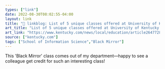 ```yaml
---
types: ["link"]
date: 2022-08-30T08:02:55-04:00
layout: link
title: "🔗 linkblog: List of 5 unique classes offered at University of Kentucky | Lexington Herald Leader'"
art_title: "List of 5 unique classes offered at University of Kentucky | Lexington Herald Leader"
art_link: "https://www.kentucky.com/news/local/education/article264772859.html"
source: ["kentucky.com"]
tags: ["School of Information Science","Black Mirror"]
---
```

This 'Black Mirror' class comes out of my department—happy to see a colleague get credit for such an interesting class!
 
